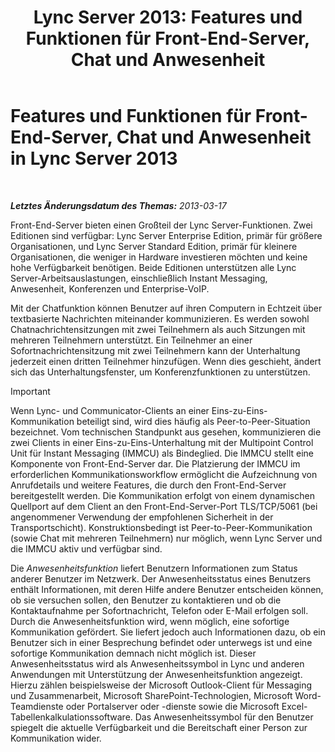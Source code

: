 ﻿---
title: 'Lync Server 2013: Features und Funktionen für Front-End-Server, Chat und Anwesenheit'
TOCTitle: Features und Funktionen für Front-End-Server, Chat und Anwesenheit
ms:assetid: 05b29536-dcd7-49b5-934a-2ebf20ddc45c
ms:mtpsurl: https://technet.microsoft.com/de-de/library/Gg398109(v=OCS.15)
ms:contentKeyID: 49293053
ms.date: 05/19/2016
mtps_version: v=OCS.15
ms.translationtype: HT
---

# Features und Funktionen für Front-End-Server, Chat und Anwesenheit in Lync Server 2013

 

_**Letztes Änderungsdatum des Themas:** 2013-03-17_

Front-End-Server bieten einen Großteil der Lync Server-Funktionen. Zwei Editionen sind verfügbar: Lync Server Enterprise Edition, primär für größere Organisationen, und Lync Server Standard Edition, primär für kleinere Organisationen, die weniger in Hardware investieren möchten und keine hohe Verfügbarkeit benötigen. Beide Editionen unterstützen alle Lync Server-Arbeitsauslastungen, einschließlich Instant Messaging, Anwesenheit, Konferenzen und Enterprise-VoIP.

Mit der Chatfunktion können Benutzer auf ihren Computern in Echtzeit über textbasierte Nachrichten miteinander kommunizieren. Es werden sowohl Chatnachrichtensitzungen mit zwei Teilnehmern als auch Sitzungen mit mehreren Teilnehmern unterstützt. Ein Teilnehmer an einer Sofortnachrichtensitzung mit zwei Teilnehmern kann der Unterhaltung jederzeit einen dritten Teilnehmer hinzufügen. Wenn dies geschieht, ändert sich das Unterhaltungsfenster, um Konferenzfunktionen zu unterstützen.


> [!IMPORTANT]
> Wenn Lync- und Communicator-Clients an einer Eins-zu-Eins-Kommunikation beteiligt sind, wird dies häufig als Peer-to-Peer-Situation bezeichnet. Vom technischen Standpunkt aus gesehen, kommunizieren die zwei Clients in einer Eins-zu-Eins-Unterhaltung mit der Multipoint Control Unit für Instant Messaging (IMMCU) als Bindeglied. Die IMMCU stellt eine Komponente von Front-End-Server dar. Die Platzierung der IMMCU im erforderlichen Kommunikationsworkflow ermöglicht die Aufzeichnung von Anrufdetails und weitere Features, die durch den Front-End-Server bereitgestellt werden. Die Kommunikation erfolgt von einem dynamischen Quellport auf dem Client an den Front-End-Server-Port TLS/TCP/5061 (bei angenommener Verwendung der empfohlenen Sicherheit in der Transportschicht). Konstruktionsbedingt ist Peer-to-Peer-Kommunikation (sowie Chat mit mehreren Teilnehmern) nur möglich, wenn Lync Server und die IMMCU aktiv und verfügbar sind.



Die *Anwesenheitsfunktion* liefert Benutzern Informationen zum Status anderer Benutzer im Netzwerk. Der Anwesenheitsstatus eines Benutzers enthält Informationen, mit deren Hilfe andere Benutzer entscheiden können, ob sie versuchen sollen, den Benutzer zu kontaktieren und ob die Kontaktaufnahme per Sofortnachricht, Telefon oder E-Mail erfolgen soll. Durch die Anwesenheitsfunktion wird, wenn möglich, eine sofortige Kommunikation gefördert. Sie liefert jedoch auch Informationen dazu, ob ein Benutzer sich in einer Besprechung befindet oder unterwegs ist und eine sofortige Kommunikation demnach nicht möglich ist. Dieser Anwesenheitsstatus wird als Anwesenheitssymbol in Lync und anderen Anwendungen mit Unterstützung der Anwesenheitsfunktion angezeigt. Hierzu zählen beispielsweise der Microsoft Outlook-Client für Messaging und Zusammenarbeit, Microsoft SharePoint-Technologien, Microsoft Word-Teamdienste oder Portalserver oder -dienste sowie die Microsoft Excel-Tabellenkalkulationssoftware. Das Anwesenheitssymbol für den Benutzer spiegelt die aktuelle Verfügbarkeit und die Bereitschaft einer Person zur Kommunikation wider.

